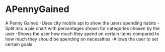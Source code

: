 # APennyGained

A Penny Gained
     -Uses city mobile api to show the users spending habits
          -Split into a pie chart with percentages shown for categories chosen by the user
     -Shows the user how much they spend on certain items compared to how much they should be spending on necessities
     -Allows the user to set certain goals
